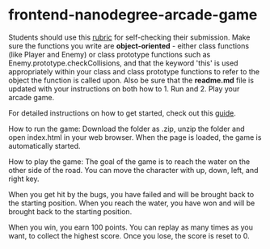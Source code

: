 frontend-nanodegree-arcade-game
===============================

Students should use this [rubric](https://review.udacity.com/#!/projects/2696458597/rubric) for self-checking their submission. Make sure the functions you write are **object-oriented** - either class functions (like Player and Enemy) or class prototype functions such as Enemy.prototype.checkCollisions, and that the keyword 'this' is used appropriately within your class and class prototype functions to refer to the object the function is called upon. Also be sure that the **readme.md** file is updated with your instructions on both how to 1. Run and 2. Play your arcade game.

For detailed instructions on how to get started, check out this [guide](https://docs.google.com/document/d/1v01aScPjSWCCWQLIpFqvg3-vXLH2e8_SZQKC8jNO0Dc/pub?embedded=true).

How to run the game:
Download the folder as .zip, unzip the folder and open index.html in your web browser.
When the page is loaded, the game is automatically started.

How to play the game:
The goal of the game is to reach the water on the other side of the road.
You can move the character with up, down, left, and right key.

When you get hit by the bugs, you have failed and will be brought back to the starting position.
When you reach the water, you have won and will be brought back to the starting position.

When you win, you earn 100 points. You can replay as many times as you want, to collect the highest score.
Once you lose, the score is reset to 0.
